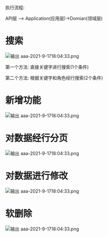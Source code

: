 执行流程:

API层 —> Application(应用层)->Domian(领域层)   

# 搜索

![ 输出 aaa-2021-9-1718:04:33.png](https://gitee.com/lianzengqian/picture/raw/master/%20%E6%A0%BC%E5%BC%8F%201721268346733-2024-7-1810:05:47.png%20/%20%E8%BE%93%E5%87%BA%20aaa-2021-9-1718:04:33.png)

 第一个方法: 直接关键字进行搜索(1个条件)

第二个方法: 根据关键字和角色经行搜索(2个条件)

# 新增功能

![ 输出 aaa-2021-9-1718:04:33.png](https://gitee.com/lianzengqian/picture/raw/master/%20%E6%A0%BC%E5%BC%8F%201721267426278-2024-7-1809:50:26.png%20/%20%E8%BE%93%E5%87%BA%20aaa-2021-9-1718:04:33.png)

# 对数据经行分页

![ 输出 aaa-2021-9-1718:04:33.png](https://gitee.com/lianzengqian/picture/raw/master/%20%E6%A0%BC%E5%BC%8F%201721268361705-2024-7-1810:06:02.png%20/%20%E8%BE%93%E5%87%BA%20aaa-2021-9-1718:04:33.png)

# 对数据进行修改

![ 输出 aaa-2021-9-1718:04:33.png](https://gitee.com/lianzengqian/picture/raw/master/%20%E6%A0%BC%E5%BC%8F%201721268372457-2024-7-1810:06:12.png%20/%20%E8%BE%93%E5%87%BA%20aaa-2021-9-1718:04:33.png)

# 软删除



![ 输出 aaa-2021-9-1718:04:33.png](https://gitee.com/lianzengqian/picture/raw/master/%20%E6%A0%BC%E5%BC%8F%201721268385667-2024-7-1810:06:26.png%20/%20%E8%BE%93%E5%87%BA%20aaa-2021-9-1718:04:33.png)